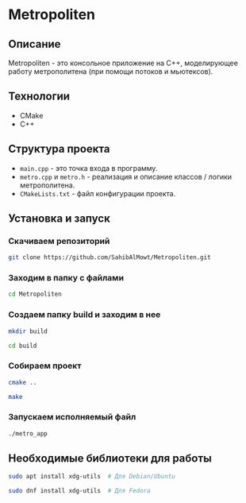 # Metropoliten

## Описание

Metropoliten - это консольное приложение на С++, моделирующее работу метрополитена (при помощи потоков и мьютексов).

## Технологии 

- CMake 
- C++

## Структура проекта

- `main.cpp` - это точка входа в программу.
- `metro.cpp` и `metro.h` - реализация и описание классов / логики метрополитена.
- `CMakeLists.txt` - файл конфигурации проекта.

## Установка и запуск

### Скачиваем репозиторий 

```bash
git clone https://github.com/SahibAlMowt/Metropoliten.git
```

### Заходим в папку с файлами

```bash
cd Metropoliten
```

### Создаем папку build и заходим в нее

```bash
mkdir build
```
```bash
cd build
```

### Собираем проект

```bash
cmake ..
```


```bash
make
```

### Запускаем исполняемый файл

```bash
./metro_app
```

## Необходимые библиотеки для работы

```bash 
sudo apt install xdg-utils  # Для Debian/Ubuntu
```

```bash
sudo dnf install xdg-utils  # Для Fedora
```